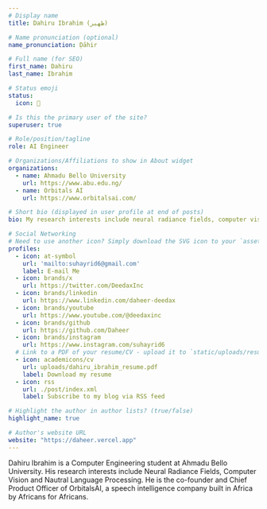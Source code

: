 ```yaml
---
# Display name
title: Dahiru Ibrahim (ظهير)

# Name pronunciation (optional)
name_pronunciation: Ḍāhir

# Full name (for SEO)
first_name: Dahiru 
last_name: Ibrahim

# Status emoji
status:
  icon: 🐾

# Is this the primary user of the site?
superuser: true

# Role/position/tagline
role: AI Engineer

# Organizations/Affiliations to show in About widget
organizations:
  - name: Ahmadu Bello University
    url: https://www.abu.edu.ng/
  - name: Orbitals AI
    url: https://www.orbitalsai.com/

# Short bio (displayed in user profile at end of posts)
bio: My research interests include neural radiance fields, computer vision and natural language processing.

# Social Networking
# Need to use another icon? Simply download the SVG icon to your `assets/media/icons/` folder.
profiles:
  - icon: at-symbol
    url: 'mailto:suhayrid6@gmail.com'
    label: E-mail Me
  - icon: brands/x
    url: https://twitter.com/DeedaxInc
  - icon: brands/linkedin
    url: https://www.linkedin.com/daheer-deedax
  - icon: brands/youtube
    url: https://www.youtube.com/@deedaxinc
  - icon: brands/github
    url: https://github.com/Daheer
  - icon: brands/instagram
    url: https://www.instagram.com/suhayrid6
  # Link to a PDF of your resume/CV - upload it to `static/uploads/resume.pdf`
  - icon: academicons/cv
    url: uploads/dahiru_ibrahim_resume.pdf
    label: Download my resume
  - icon: rss
    url: ./post/index.xml
    label: Subscribe to my blog via RSS feed

# Highlight the author in author lists? (true/false)
highlight_name: true

# Author's website URL
website: "https://daheer.vercel.app"
---
```


Dahiru Ibrahim is a Computer Engineering student at Ahmadu Bello University. His research interests include Neural Radiance Fields, Computer Vision and Nautral Language Processing. He is the co-founder and Chief Product Officer of OrbitalsAI, a speech intelligence company built in Africa by Africans for Africans.

